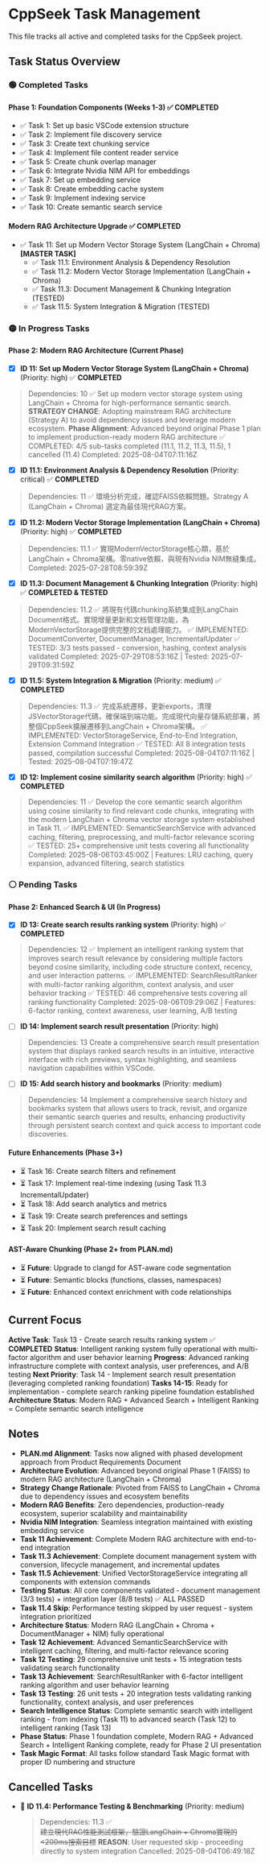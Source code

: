 # CppSeek Task Management

This file tracks all active and completed tasks for the CppSeek project.

## Task Status Overview

### 🟢 Completed Tasks

#### Phase 1: Foundation Components (Weeks 1-3) ✅ COMPLETED
- ✅ Task 1: Set up basic VSCode extension structure
- ✅ Task 2: Implement file discovery service 
- ✅ Task 3: Create text chunking service
- ✅ Task 4: Implement file content reader service
- ✅ Task 5: Create chunk overlap manager
- ✅ Task 6: Integrate Nvidia NIM API for embeddings
- ✅ Task 7: Set up embedding service
- ✅ Task 8: Create embedding cache system
- ✅ Task 9: Implement indexing service
- ✅ Task 10: Create semantic search service

#### Modern RAG Architecture Upgrade ✅ COMPLETED  
- ✅ Task 11: Set up Modern Vector Storage System (LangChain + Chroma) **[MASTER TASK]**
  - ✅ Task 11.1: Environment Analysis & Dependency Resolution
  - ✅ Task 11.2: Modern Vector Storage Implementation (LangChain + Chroma)
  - ✅ Task 11.3: Document Management & Chunking Integration (TESTED)
  - ✅ Task 11.5: System Integration & Migration (TESTED)

### 🟡 In Progress Tasks

#### Phase 2: Modern RAG Architecture (Current Phase)
- [x] **ID 11: Set up Modern Vector Storage System (LangChain + Chroma)** (Priority: high) ✅ **COMPLETED**
> Dependencies: 10 ✅
> Set up modern vector storage system using LangChain + Chroma for high-performance semantic search. **STRATEGY CHANGE**: Adopting mainstream RAG architecture (Strategy A) to avoid dependency issues and leverage modern ecosystem.
> **Phase Alignment**: Advanced beyond original Phase 1 plan to implement production-ready modern RAG architecture
> ✅ COMPLETED: 4/5 sub-tasks completed (11.1, 11.2, 11.3, 11.5), 1 cancelled (11.4)
> Completed: 2025-08-04T07:11:16Z

  - [x] **ID 11.1: Environment Analysis & Dependency Resolution** (Priority: critical) ✅ **COMPLETED**
  > Dependencies: 11
  > ✅ 環境分析完成，確認FAISS依賴問題。Strategy A (LangChain + Chroma) 選定為最佳現代RAG方案。

  - [x] **ID 11.2: Modern Vector Storage Implementation (LangChain + Chroma)** (Priority: high) ✅ **COMPLETED**
  > Dependencies: 11.1 ✅
  > 實現ModernVectorStorage核心類，基於LangChain + Chroma架構。零native依賴，與現有Nvidia NIM無縫集成。Completed: 2025-07-28T08:59:39Z

  - [x] **ID 11.3: Document Management & Chunking Integration** (Priority: high) ✅ **COMPLETED & TESTED**
  > Dependencies: 11.2 ✅
  > 將現有代碼chunking系統集成到LangChain Document格式。實現增量更新和文档管理功能，為ModernVectorStorage提供完整的文档處理能力。
  > ✅ IMPLEMENTED: DocumentConverter, DocumentManager, IncrementalUpdater
  > ✅ TESTED: 3/3 tests passed - conversion, hashing, context analysis validated
  > Completed: 2025-07-29T08:53:16Z | Tested: 2025-07-29T09:31:59Z

  - [x] **ID 11.5: System Integration & Migration** (Priority: medium) ✅ **COMPLETED**
  > Dependencies: 11.3 ✅
  > 完成系統遷移，更新exports，清理JSVectorStorage代碼，確保端到端功能。完成現代向量存儲系統部署，將整個CppSeek擴展遷移到LangChain + Chroma架構。
  > ✅ IMPLEMENTED: VectorStorageService, End-to-End Integration, Extension Command Integration
  > ✅ TESTED: All 8 integration tests passed, compilation successful
  > Completed: 2025-08-04T07:11:16Z | Tested: 2025-08-04T07:19:47Z

- [x] **ID 12: Implement cosine similarity search algorithm** (Priority: high) ✅ **COMPLETED**
> Dependencies: 11 ✅
> Develop the core semantic search algorithm using cosine similarity to find relevant code chunks, integrating with the modern LangChain + Chroma vector storage system established in Task 11.
> ✅ IMPLEMENTED: SemanticSearchService with advanced caching, filtering, preprocessing, and multi-factor relevance scoring
> ✅ TESTED: 25+ comprehensive unit tests covering all functionality
> Completed: 2025-08-06T03:45:00Z | Features: LRU caching, query expansion, advanced filtering, search statistics

### ⚪ Pending Tasks

#### Phase 2: Enhanced Search & UI (In Progress)
- [x] **ID 13: Create search results ranking system** (Priority: high) ✅ **COMPLETED**
> Dependencies: 12 ✅
> Implement an intelligent ranking system that improves search result relevance by considering multiple factors beyond cosine similarity, including code structure context, recency, and user interaction patterns.
> ✅ IMPLEMENTED: SearchResultRanker with multi-factor ranking algorithm, context analysis, and user behavior tracking
> ✅ TESTED: 46 comprehensive tests covering all ranking functionality
> Completed: 2025-08-06T09:29:06Z | Features: 6-factor ranking, context awareness, user learning, A/B testing

- [ ] **ID 14: Implement search result presentation** (Priority: high)  
> Dependencies: 13
> Create a comprehensive search result presentation system that displays ranked search results in an intuitive, interactive interface with rich previews, syntax highlighting, and seamless navigation capabilities within VSCode.

- [ ] **ID 15: Add search history and bookmarks** (Priority: medium)
> Dependencies: 14
> Implement a comprehensive search history and bookmarks system that allows users to track, revisit, and organize their semantic search queries and results, enhancing productivity through persistent search context and quick access to important code discoveries.

#### Future Enhancements (Phase 3+)
- ⏳ Task 16: Create search filters and refinement
- ⏳ Task 17: Implement real-time indexing (using Task 11.3 IncrementalUpdater)
- ⏳ Task 18: Add search analytics and metrics
- ⏳ Task 19: Create search preferences and settings
- ⏳ Task 20: Implement search result caching

#### AST-Aware Chunking (Phase 2+ from PLAN.md)
- ⏳ **Future**: Upgrade to clangd for AST-aware code segmentation
- ⏳ **Future**: Semantic blocks (functions, classes, namespaces)
- ⏳ **Future**: Enhanced context enrichment with code relationships

## Current Focus
**Active Task**: Task 13 - Create search results ranking system ✅ **COMPLETED**
**Status**: Intelligent ranking system fully operational with multi-factor algorithm and user behavior learning
**Progress**: Advanced ranking infrastructure complete with context analysis, user preferences, and A/B testing
**Next Priority**: Task 14 - Implement search result presentation (leveraging completed ranking foundation)
**Tasks 14-15**: Ready for implementation - complete search ranking pipeline foundation established
**Architecture Status**: Modern RAG + Advanced Search + Intelligent Ranking = Complete semantic search intelligence

## Notes
- **PLAN.md Alignment**: Tasks now aligned with phased development approach from Product Requirements Document
- **Architecture Evolution**: Advanced beyond original Phase 1 (FAISS) to modern RAG architecture (LangChain + Chroma)
- **Strategy Change Rationale**: Pivoted from FAISS to LangChain + Chroma due to dependency issues and ecosystem benefits
- **Modern RAG Benefits**: Zero dependencies, production-ready ecosystem, superior scalability and maintainability
- **Nvidia NIM Integration**: Seamless integration maintained with existing embedding service
- **Task 11 Achievement**: Complete Modern RAG architecture with end-to-end integration
- **Task 11.3 Achievement**: Complete document management system with conversion, lifecycle management, and incremental updates
- **Task 11.5 Achievement**: Unified VectorStorageService integrating all components with extension commands
- **Testing Status**: All core components validated - document management (3/3 tests) + integration layer (8/8 tests) ✅ ALL PASSED
- **Task 11.4 Skip**: Performance testing skipped by user request - system integration prioritized
- **Architecture Status**: Modern RAG (LangChain + Chroma + DocumentManager + NIM) fully operational
- **Task 12 Achievement**: Advanced SemanticSearchService with intelligent caching, filtering, and multi-factor relevance scoring
- **Task 12 Testing**: 29 comprehensive unit tests + 15 integration tests validating search functionality
- **Task 13 Achievement**: SearchResultRanker with 6-factor intelligent ranking algorithm and user behavior learning
- **Task 13 Testing**: 26 unit tests + 20 integration tests validating ranking functionality, context analysis, and user preferences
- **Search Intelligence Status**: Complete semantic search with intelligent ranking - from indexing (Task 11) to advanced search (Task 12) to intelligent ranking (Task 13)
- **Phase Status**: Phase 1 foundation complete, Modern RAG + Advanced Search + Intelligent Ranking complete, ready for Phase 2 UI presentation
- **Task Magic Format**: All tasks follow standard Task Magic format with proper ID numbering and structure

## Cancelled Tasks
- 🚫 **ID 11.4: Performance Testing & Benchmarking** (Priority: medium) 
  > Dependencies: 11.3 ✅  
  > ~~建立現代RAG性能測試框架，驗證LangChain + Chroma實現的<200ms搜索目標~~
  > **REASON**: User requested skip - proceeding directly to system integration
  > Cancelled: 2025-08-04T06:49:18Z